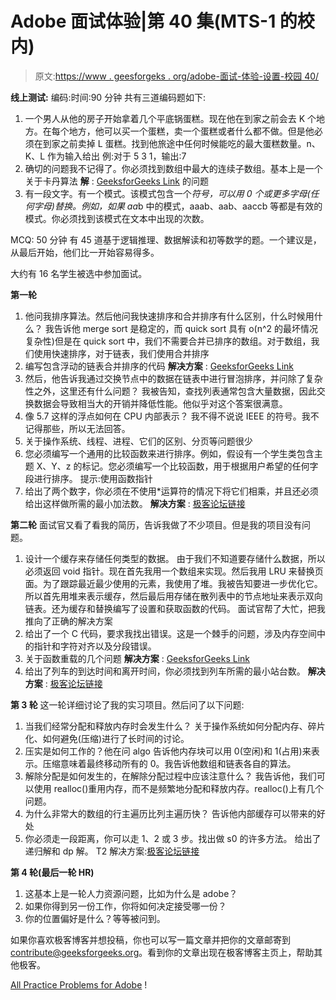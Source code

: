 # Adobe 面试体验|第 40 集(MTS-1 的校内)

> 原文:[https://www . geesforgeks . org/adobe-面试-体验-设置-校园 40/](https://www.geeksforgeeks.org/adobe-interview-experience-set-40-on-campus/)

**线上测试:**
编码:时间:90 分钟
共有三道编码题如下:

1.  一个男人从他的房子开始拿着几个平底锅蛋糕。现在他在到家之前会去 K 个地方。在每个地方，他可以买一个蛋糕，卖一个蛋糕或者什么都不做。但是他必须在到家之前卖掉 L 蛋糕。找到他旅途中任何时候能吃的最大蛋糕数量。n、K、L 作为输入给出
    例:对于 5 3 1，输出:7
2.  确切的问题我不记得了。你必须找到数组中最大的连续子数组。基本上是一个关于卡丹算法
    **解** : [GeeksforGeeks Link](https://www.geeksforgeeks.org/largest-sum-contiguous-subarray/) 的问题
3.  有一段文字。有一个模式。该模式包含一个*符号，可以用 0 个或更多字母(任何字母)替换。例如，如果 aa*b 中的模式，aaab、aab、aaccb 等都是有效的模式。你必须找到该模式在文本中出现的次数。

MCQ: 50 分钟
有 45 道基于逻辑推理、数据解读和初等数学的题。一个建议是，从最后开始，他们比一开始容易得多。

大约有 16 名学生被选中参加面试。

 **第一轮**

1.  他问我排序算法。然后他问我快速排序和合并排序有什么区别，什么时候用什么？
    我告诉他 merge sort 是稳定的，而 quick sort 具有 o(n^2 的最坏情况复杂性)但是在 quick sort 中，我们不需要合并已排序的数组。对于数组，我们使用快速排序，对于链表，我们使用合并排序
2.  编写包含浮动的链表合并排序的代码
    **解决方案** : [GeeksforGeeks Link](https://www.geeksforgeeks.org/merge-sort-for-linked-list/)
3.  然后，他告诉我通过交换节点中的数据在链表中进行冒泡排序，并问除了复杂性之外，这里还有什么问题？
    我被告知，查找列表通常包含大量数据，因此交换数据会导致相当大的开销并降低性能。他似乎对这个答案很满意。
4.  像 5.7 这样的浮点如何在 CPU 内部表示？
    我不得不说说 IEEE 的符号。我不记得那些，所以无法回答。
5.  关于操作系统、线程、进程、它们的区别、分页等问题很少
6.  您必须编写一个通用的比较函数来进行排序。例如，假设有一个学生类包含主题 X、Y、z 的标记。您必须编写一个比较函数，用于根据用户希望的任何字段进行排序。
    提示:使用函数指针
7.  给出了两个数字，你必须在不使用*运算符的情况下将它们相乘，并且还必须给出这样做所需的最小加法数。
    **解决方案** : [极客论坛链接](https://www.geeksforgeeks.org/multiply-two-numbers-without-using-multiply-division-bitwise-operators-and-no-loops/)

 **第二轮**
面试官又看了看我的简历，告诉我做了不少项目。但是我的项目没有问题。

1.  设计一个缓存来存储任何类型的数据。
    由于我们不知道要存储什么数据，所以必须返回 void 指针。现在首先我用一个数组来实现。然后我用 LRU 来替换页面。为了跟踪最近最少使用的元素，我使用了堆。我被告知要进一步优化它。所以首先用堆来表示缓存，然后最后用存储在散列表中的节点地址来表示双向链表。还为缓存和替换编写了设置和获取函数的代码。
    面试官帮了大忙，把我推向了正确的解决方案
2.  给出了一个 C 代码，要求我找出错误。这是一个棘手的问题，涉及内存空间中的指针和字符对齐以及分段错误。
3.  关于函数重载的几个问题
    **解决方案** : [GeeksforGeeks Link](https://www.geeksforgeeks.org/overloading-in-java/)
4.  给出了列车的到达时间和离开时间，你必须找到列车所需的最小站台数。
    **解决方案** : [极客论坛链接](https://www.geeksforgeeks.org/minimum-number-platforms-required-railwaybus-station/)

 **第 3 轮**
这一轮详细讨论了我的实习项目。然后问了以下问题:

1.  当我们经常分配和释放内存时会发生什么？
    关于操作系统如何分配内存、碎片化、如何避免(压缩)进行了长时间的讨论。
2.  压实是如何工作的？他在问 algo
    告诉他内存块可以用 0(空闲)和 1(占用)来表示。压缩意味着最终移动所有的 0。我告诉他数组和链表各自的算法。
3.  解除分配是如何发生的，在解除分配过程中应该注意什么？
    我告诉他，我们可以使用 realloc()重用内存，而不是频繁地分配和释放内存。realloc()上有几个问题。
4.  为什么非常大的数组的行主遍历比列主遍历快？
    告诉他内部缓存可以带来的好处
5.  你必须走一段距离，你可以走 1、2 或 3 步。找出做 s0 的许多方法。
    给出了递归解和 dp 解。
    T2 解决方案:[极客论坛链接](https://www.geeksforgeeks.org/count-number-of-ways-to-cover-a-distance/)

 **第 4 轮(最后一轮 HR)**

1.  这基本上是一轮人力资源问题，比如为什么是 adobe？
2.  如果你得到另一份工作，你将如何决定接受哪一份？
3.  你的位置偏好是什么？等等被问到。

如果你喜欢极客博客并想投稿，你也可以写一篇文章并把你的文章邮寄到 contribute@geeksforgeeks.org。看到你的文章出现在极客博客主页上，帮助其他极客。

[All Practice Problems for Adobe](https://practice.geeksforgeeks.org/company/Adobe/) !